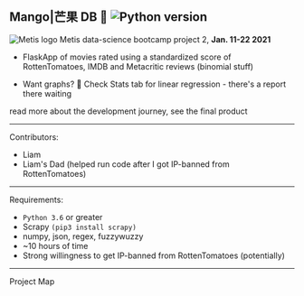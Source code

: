## Mango|芒果 DB 🥭 ![Python version](https://img.shields.io/badge/python-%E2%89%A53.6-blue.svg?style=flat-square&logo=python&logoColor=white)

![Metis logo](metis.png) Metis data-science bootcamp project 2, **Jan. 11-22 2021**

- FlaskApp of movies rated using a standardized score of RottenTomatoes, IMDB and Metacritic reviews (binomial stuff)

- Want graphs? 🤔️ Check Stats tab for linear regression - there's a report there waiting

read more about the development journey, see the final product

----

Contributors:
- Liam
- Liam's Dad (helped run code after I got IP-banned from RottenTomatoes)
----

Requirements:

- `Python 3.6` or greater
- Scrapy `(pip3 install scrapy)`
- numpy, json, regex, fuzzywuzzy
- ~10 hours of time
- Strong willingness to get IP-banned from RottenTomatoes (potentially)
----

Project Map   
